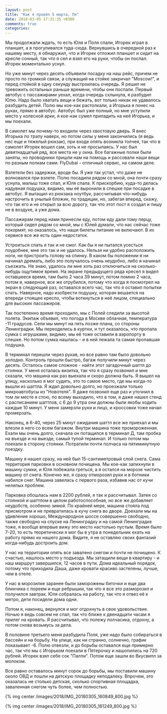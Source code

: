 ```yaml
---
layout: post
title: "Как я провёл 5 марта, Пн"
date: 2018-03-05 17:31:35 +0300
comments: true
categories: 
---
```

Мы продолжали ждать, то есть Юля и Поля спали, Игорек играл в планшет, а я прогуливался туда-сюда. Вернувшись в очередной раз к нашему месту, я обнаружил, что и Игорек отложил планшет и сидит на кресле сонный, так что я сел и взял его на руки, чтобы он поспал. Игорек моментально уснул.

Но уже минут через десять объявили посадку на наш рейс, причем не просто по громкой связи, а служащий на стойке закричал "Moscow!", и перед стойкой в одну секунду выстроилась очередь. Я решил не тревожить остальных раньше времени, чтобы они поспали. Первый автобус с пассажирами уехал, когда очередь схлынула, я разбудил Юлю. Надо было хватать вещи и бежать, вот только никак не удавалось разбудить детей. Полю мы кое-как растолкали, а Игорька я понес на руках, прямо в автобус. Автобус был уже полный, но мне уступили место у колесной арки, я кое-как сумел приладить на неё Игорька, и мы поехали.

В самолет мы почему-то входили через хвостовую дверь. Я внес Игорька по трапу наверх, но потом силы у меня закончились (я ведь нес еще и тяжелый рюкзак), при входе опять возникла толчея, так что в самолет Игорек вошел сам, хоть и не просыпаясь. У нас был девятнадцатый ряд, все места не у окна. Все багажные полки были заняты, но проводники пришли нам на помощь и рассовали наши вещи по разным полкам сами. FlyDubai - отличный сервис, на самом деле.

Взлетели без задержки, вроде бы. Я уже так устал, что даже не волновался при взлете. Полю посадили рядом со мной, она почти сразу уснула, малыш тоже спал, и Юля спала. К прискорбию, куда-то делась надувная подушка, видимо, мы её выронили в спешке при посадке в автобус. Я вытащил из рюкзака ноутбук, рассчитывая что-нибудь настрочить в унылый бложик, по традиции, но, забегая вперед, скажу, что так его и не открыл за всю дорогу, так что этот пост я создал и пишу не в воздухе, а уже дома.

Пассажирам перед нами принесли еду, потом еду дали тому перцу, который сидел рядом со мной, мы с Юлей думали, что нас сейчас тоже покормят, но оказалось, что наши билеты питание не включают. В их сервисе все же есть один недостаток.

Устроиться спать я так и не смог. Как бы я ни пытался усесться поудобнее, мне это так и не удалось. Нельзя ни удобно расположить ноги, ни пристроить голову на спинку. В каком бы положении я ни начинал дремать, либо это получалось очень неудобно, либо я начинал съезжать. Не знаю, удалось ли мне хоть раз отключиться на сколько-нибудь ощутимое время. На экране предыдущего ряда кресел я видел оставшееся время, там было 2 часа 39 минут, потом помню 2 часа, потом я, наверное, все же отрубился, потому что когда я посмотрел на экран в следующий раз, оставался всего час, так что я оставил попытки спать. Наверное, надо изобрести подушку, которая вешается на впереди стоящее кресло, чтобы воткнуться в неё лицом, специально для высоких пассажиров.

Так постепенно время проходило, мы с Полей следили за высотой полета. Экипаж объявил, что погода в Москве облачная, температура -11 градусов. Сели мы минут на пять позже плана, со стороны Ленинградки. Мы переоделись в куртки, и тут оказалось, что пропала сумка с игрушками, видимо, мы её тоже оставили в аэропорту в спешке. Но потом сумка нашлась - и в ней лежала та самая пропавшая подушка.

В терминал перешли через рукав, но все равно там было довольно холодно. Контроль прошли быстро, багаж получили минут через десять. Осталось самое сложное - найти этот загадочный шаттл до стоянки. У меня осталась визитка, так что я сразу позвонил и мне сказали, что машина как раз выехала и скоро должна быть. Я вышел на улицу, насколько я мог судить, это то самое место, где мы когда-то вышли из шаттла. Я ждал довольно долго, но проезжали только микроавтобусы из "Новотеля". Я даже позвонил еще раз и уточнил в том ли месте я стою, по всему выходило, что в том, я даже нашел стенд с расписанием шаттлов, с 6 до 9 утра они должны были якобы ходить каждые 10 минут. У меня замерзли руки и лицо, и кроссовки тоже начал промерзать.

Наконец, в 6-40, через 25 минут ожидания шаттл все же приехал и мы влезли в него со всем багажом. Внутри машина тоже промороженная. Ехали мы очень долго, сначала он потащился в терминал Д, там пробка на въезде и на выезде, самый тупой терминал. И только потом мы поехали в сторону стоянки. Потратили почти полчаса на пятиминутную поездку.

Машину я нашел сразу, на ней был 15-сантиметровый слой снега. Сама территория парковки в основном почищена. Мы кое-как запихнули в машину сумки, и Юля побежала греться, а я остался на морозе чистить машину от снега. Конечно же, я сразу отморозил руки и в ботники набился снег. Машина завелась с первого раза, избавив нас от кучи нелепых проблем.

Парковка обошлась нам в 2200 рублей, я так и рассчитывал. Затея со стоянкой и шаттлом в целом работоспособная, но все же добавляет неудобств, особенно зимой. По крайней мере, машина стояла под присмотром и не превратилась в кучу снега во дворе. Доехали мы на удивление хорошо, Международное шоссе совершенно свободно, также свободно на спуске на Ленинградку и на самой Ленинградке тоже, я вообще впервые вижу это место настолько пустым. Время было 7-20, то есть теоретически я мог бы в утра в понедельник ехать на работу прямо их нашего дома. Видите, я не оставляю своих фантазий когда-нибудь достроить дом.

У нас на территории опять все завалено снегом и почти не почищено. К счастью, нашлось место у подъезда. Мы затащили вещи в квартиру - и наш маршрут завершился, 12 часов в пути. Дома идеальный порядок, потому что приходила Даша, даже кровати красиво застелены, лучше, чем в отеле.

У нас в морозилке заранее были заморожены биточки и еще два блинчика с пореем и еще ребрышки, так что я все это разморозил и получился завтрак. Юля собралась на работу, так что я отвез её к метро, дети посидели дома одни. 

Потом я, наконец, вернулся и мог отдохнуть в свое удовольствие. Ночью я ведь совсем не спал, так что ближе к двенадцати часам я прилег на кровать. Я рассчитывал, что полежу полчасика, отдохну, а потом снова возьмусь за дела.

В половине третьего меня разбудила Поля, уже надо было собираться в бассейн и на борьбу. На улице, как ни странно, солнечно, график показывает -6. Полю отвезли, и до борьбы оставался еще примерно час, так что мы с Игорьком поехали в Пятерочку и нашопились на 720 рублей. Игорек взял себе сок "Палпи". Потом еще зашли во Вкусвилл за молоком.

Все равно оставалось минут сорок до борьбы, мы поставили машину около ОВД и пошли на детскую площадку неподалеку. Впрочем, это оказалась не столько детская, сколько спортивная площадка, заваленная снегом чуть более, чем полностью.

{% img center /images/2018/IMG_20180305_160849_800.jpg %}

{% img center /images/2018/IMG_20180305_161249_800.jpg %}
